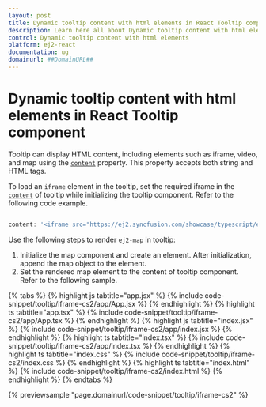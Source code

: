 ```yaml
---
layout: post
title: Dynamic tooltip content with html elements in React Tooltip component | Syncfusion
description: Learn here all about Dynamic tooltip content with html elements in Syncfusion React Tooltip component of Syncfusion Essential JS 2 and more.
control: Dynamic tooltip content with html elements 
platform: ej2-react
documentation: ug
domainurl: ##DomainURL##
---
```


# Dynamic tooltip content with html elements in React Tooltip component

Tooltip can display HTML content, including elements such as iframe, video, and map using the [`content`](https://ej2.syncfusion.com/react/documentation/api/tooltip/#content) property. This property accepts both string and HTML tags.

To load an `iframe` element in the tooltip, set the required iframe in the [`content`](https://ej2.syncfusion.com/react/documentation/api/tooltip/#content) of tooltip while initializing the tooltip component. Refer to the following code example.

```ts

content: '<iframe src="https://ej2.syncfusion.com/showcase/typescript/expensetracker/#/dashboard"></iframe>'

```

Use the following steps to render `ej2-map` in tooltip:

1. Initialize the map component and create an element. After initialization, append the map object to the element.
2. Set the rendered map element to the content of tooltip component. Refer to the following sample.

{% tabs %}
{% highlight js tabtitle="app.jsx" %}
{% include code-snippet/tooltip/iframe-cs2/app/App.jsx %}
{% endhighlight %}
{% highlight ts tabtitle="app.tsx" %}
{% include code-snippet/tooltip/iframe-cs2/app/App.tsx %}
{% endhighlight %}
{% highlight js tabtitle="index.jsx" %}
{% include code-snippet/tooltip/iframe-cs2/app/index.jsx %}
{% endhighlight %}
{% highlight ts tabtitle="index.tsx" %}
{% include code-snippet/tooltip/iframe-cs2/app/index.tsx %}
{% endhighlight %}
{% highlight ts tabtitle="index.css" %}
{% include code-snippet/tooltip/iframe-cs2/index.css %}
{% endhighlight %}
{% highlight ts tabtitle="index.html" %}
{% include code-snippet/tooltip/iframe-cs2/index.html %}
{% endhighlight %}
{% endtabs %}

 {% previewsample "page.domainurl/code-snippet/tooltip/iframe-cs2" %}
